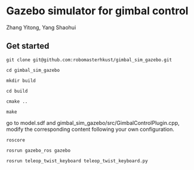# Gazebo simulator for gimbal control

Zhang Yitong, Yang Shaohui

## Get started
`git clone git@github.com:robomasterhkust/gimbal_sim_gazebo.git`

`cd gimbal_sim_gazebo`

`mkdir build`

`cd build`

`cmake ..`

`make`

go to model.sdf and gimbal_sim_gazebo/src/GimbalControlPlugin.cpp, modify the corresponding content following your own configuration.

`roscore`

`rosrun gazebo_ros gazebo`

`rosrun teleop_twist_keyboard teleop_twist_keyboard.py`
